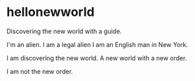 # hellonewworld
Discovering the new world with a guide.

I'm an alien. I am a legal alien I am an English man in New York.

I am discovering the new world. A new world with a new order.

I am not the new order.
